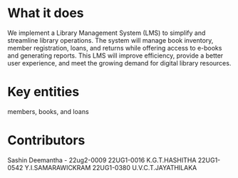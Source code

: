 # What it does
We implement a Library Management System (LMS) to simplify and streamline library 
operations. The system will manage book inventory, member registration, loans, and returns while 
offering access to e-books and generating reports. This LMS will improve efficiency, provide a 
better user experience, and meet the growing demand for digital library resources. 

# Key entities
members, books, and loans

# Contributors
Sashin Deemantha - 22ug2-0009
22UG1-0016 K.G.T.HASHITHA
22UG1-0542 Y.I.SAMARAWICKRAM
22UG1-0380 U.V.C.T.JAYATHILAKA